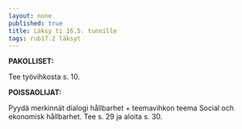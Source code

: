 ```yaml
---
layout: none
published: true
title: Läksy ti 16.5. tunnille
tags: rub17.2 läksyt
---
```

**PAKOLLISET:**

Tee työvihkosta s. 10.

**POISSAOLIJAT:**

Pyydä merkinnät dialogi hållbarhet + teemavihkon teema Social och ekonomisk hållbarhet. Tee s. 29 ja aloita s. 30.
